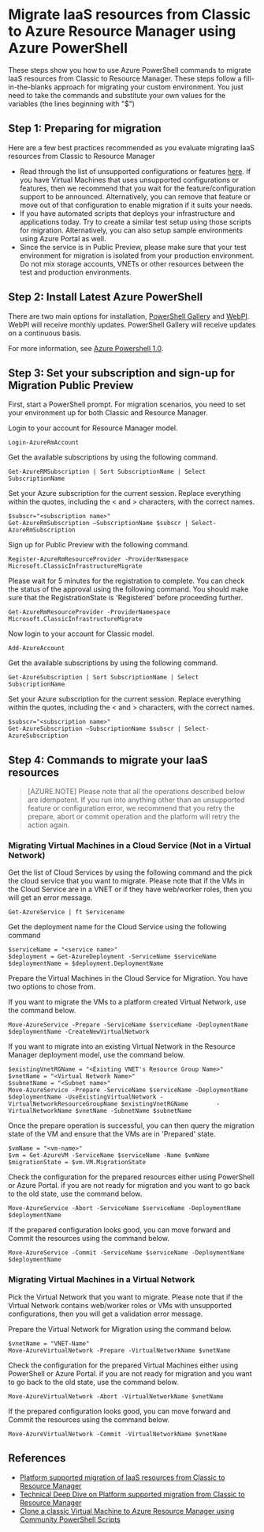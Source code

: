 <properties
	pageTitle="Migrate IaaS resources from Classic to Azure Resource Manager using Azure PowerShell"
	description="This article walks through the platform supported migration service capabilities Service Management to Azure Resource Manager using PowerShell scripts"
	services="virtual-machines-windows"
	documentationCenter=""
	authors="mahthi"
	manager="drewm"
	editor=""
	tags="azure-resource-manager"/>

<tags
	ms.service="virtual-machines-windows"
	ms.workload="infrastructure-services"
	ms.tgt_pltfrm="vm-windows"
	ms.devlang="na"
	ms.topic="article"
	ms.date="05/04/2016"
	ms.author="mahthi"/>

# Migrate IaaS resources from Classic to Azure Resource Manager using Azure PowerShell

These steps show you how to use Azure PowerShell commands to migrate IaaS resources from Classic to Resource Manager. These steps follow a fill-in-the-blanks approach for migrating your custom environment. You just need to take the commands and substitute your own values for the variables (the lines beginning with "$")

## Step 1: Preparing for migration

Here are a few best practices recommended as you evaluate migrating IaaS resources from Classic to Resource Manager

- Read through the list of unsupported configurations or features [here](virtual-machines-windows-migration-classic-resource-manager.md). If you have Virtual Machines that uses unsupported configurations or features, then we recommend that you wait for the feature/configuration support to be announced. Alternatively, you can remove that feature or move out of that configuration to enable migration if it suits your needs.
-	If you have automated scripts that deploys your infrastructure and applications today. Try to create a similar test setup using those scripts for migration. Alternatively, you can also setup sample environments using Azure Portal as well.
- Since the service is in Public Preview, please make sure that your test environment for migration is isolated from your production environment. Do not mix storage accounts, VNETs or other resources between the test and production environments.

## Step 2: Install Latest Azure PowerShell

There are two main options for installation, [PowerShell Gallery](https://www.powershellgallery.com/profiles/azure-sdk/) and [WebPI](http://aka.ms/webpi-azps). WebPI will receive monthly updates. PowerShell Gallery will receive updates on a continuous basis.

For more information, see [Azure Powershell 1.0](https://azure.microsoft.com//blog/azps-1-0/).

## Step 3: Set your subscription and sign-up for Migration Public Preview

First, start a PowerShell prompt. For migration scenarios, you need to set your environment up for both Classic and Resource Manager.

Login to your account for Resource Manager model.

	Login-AzureRmAccount

Get the available subscriptions by using the following command.

	Get-AzureRMSubscription | Sort SubscriptionName | Select SubscriptionName

Set your Azure subscription for the current session. Replace everything within the quotes, including the < and > characters, with the correct names.

	$subscr="<subscription name>"
	Get-AzureRmSubscription –SubscriptionName $subscr | Select-AzureRmSubscription

Sign up for Public Preview with the following command.

	Register-AzureRmResourceProvider -ProviderNamespace Microsoft.ClassicInfrastructureMigrate

Please wait for 5 minutes for the registration to complete. You can check the status of the approval using the following command. You should make sure that the  RegistrationState is 'Registered' before proceeding further.

	Get-AzureRmResourceProvider -ProviderNamespace Microsoft.ClassicInfrastructureMigrate

Now login to your account for Classic model.

	Add-AzureAccount

Get the available subscriptions by using the following command.

	Get-AzureSubscription | Sort SubscriptionName | Select SubscriptionName

Set your Azure subscription for the current session. Replace everything within the quotes, including the < and > characters, with the correct names.

	$subscr="<subscription name>"
	Get-AzureSubscription –SubscriptionName $subscr | Select-AzureSubscription

## Step 4: Commands to migrate your IaaS resources

>[AZURE.NOTE] Please note that all the operations described below are idempotent. If you run into anything other than an unsupported feature or configuration error, we recommend that you retry the prepare, abort or commit operation and the platform will retry the action again.

### Migrating Virtual Machines in a Cloud Service (Not in a Virtual Network)

Get the list of Cloud Services by using the following command and the pick the cloud service that you want to migrate. Please note that if the VMs in the Cloud Service are in a VNET or if they have web/worker roles, then you will get an error message.

	Get-AzureService | ft Servicename

Get the deployment name for the Cloud Service using the following command

	$serviceName = "<service name>"
	$deployment = Get-AzureDeployment -ServiceName $serviceName
	$deploymentName = $deployment.DeploymentName

Prepare the Virtual Machines in the Cloud Service for Migration. You have two options to chose from.

If you want to migrate the VMs to a platform created Virtual Network, use the command below.

	Move-AzureService -Prepare -ServiceName $serviceName -DeploymentName $deploymentName -CreateNewVirtualNetwork

If you want to migrate into an existing Virtual Network in the Resource Manager deployment model, use the command below.

	$existingVnetRGName = "<Existing VNET's Resource Group Name>"
	$vnetName = "<Virtual Network Name>"
	$subnetName = "<Subnet name>"
	Move-AzureService -Prepare -ServiceName $serviceName -DeploymentName $deploymentName -UseExistingVirtualNetwork -VirtualNetworkResourceGroupName $existingVnetRGName 		-VirtualNetworkName $vnetName -SubnetName $subnetName

Once the prepare operation is successful, you can then query the migration state of the VM and ensure that the VMs are in 'Prepared' state.

	$vmName = "<vm-name>"
	$vm = Get-AzureVM -ServiceName $serviceName -Name $vmName
	$migrationState = $vm.VM.MigrationState

Check the configuration for the prepared resources either using PowerShell or Azure Portal. if you are not ready for migration and you want to go back to the old state, use the command below.

	Move-AzureService -Abort -ServiceName $serviceName -DeploymentName $deploymentName

If the prepared configuration looks good, you can move forward and Commit the resources using the command below.

	Move-AzureService -Commit -ServiceName $serviceName -DeploymentName $deploymentName

### Migrating Virtual Machines in a Virtual Network

Pick the Virtual Network that you want to migrate. Please note that if the Virtual Network contains web/worker roles or VMs with unsupported configurations, then you will get a validation error message.

Prepare the Virtual Network for Migration using the command below.

	$vnetName = "VNET-Name"
	Move-AzureVirtualNetwork -Prepare -VirtualNetworkName $vnetName

Check the configuration for the prepared Virtual Machines either using PowerShell or Azure Portal. if you are not ready for migration and you want to go back to the old state, use the command below.

	Move-AzureVirtualNetwork -Abort -VirtualNetworkName $vnetName

If the prepared configuration looks good, you can move forward and Commit the resources using the command below.

	Move-AzureVirtualNetwork -Commit -VirtualNetworkName $vnetName

## References

- [Platform supported migration of IaaS resources from Classic to Resource Manager](virtual-machines-windows-migration-classic-resource-manager.md)
- [Technical Deep Dive on Platform supported migration from Classic to Resource Manager](virtual-machines-windows-migration-classic-resource-manager-deep-dive.md)
- [Clone a classic Virtual Machine to Azure Resource Manager using Community PowerShell Scripts](virtual-machines-windows-migration-scripts.md)
